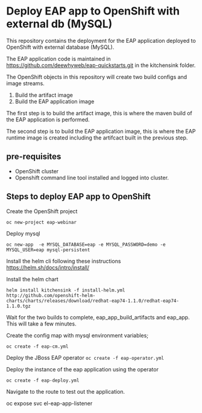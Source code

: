 # Deploy EAP app to OpenShift with external db (MySQL)

This repository contains the deployment for the EAP application deployed to OpenShift with external database (MySQL).

The EAP application code is maintained in https://github.com/deewhyweb/eap-quickstarts.git in the kitchensink folder.

The OpenShift objects in this repository will create two build configs and image streams.

1. Build the artifact image
2. Build the EAP application image

The first step is to build the artifact image, this is where the maven build of the EAP application is performed.

The second step is to build the EAP application image, this is where the EAP runtime image is created including the artifcact built in the previous step.
## pre-requisites

* OpenShift cluster 
* Openshift command line tool installed and logged into cluster.

## Steps to deploy EAP app to OpenShift

Create the OpenShift project

`oc new-project eap-webinar`

Deploy mysql

`oc new-app  -e MYSQL_DATABASE=eap -e MYSQL_PASSWORD=demo -e MYSQL_USER=eap mysql-persistent `



Install the helm cli following these instructions https://helm.sh/docs/intro/install/


Install the helm chart

`helm install kitchensink -f install-helm.yml http://github.com/openshift-helm-charts/charts/releases/download/redhat-eap74-1.1.0/redhat-eap74-1.1.0.tgz`


Wait for the two builds to complete, eap_app_build_artifacts and eap_app.  This will take a few minutes.

Create the config map with mysql environment variables;

`oc create -f eap-cm.yml`

Deploy the JBoss EAP operator
`oc create -f eap-operator.yml`

Deploy the instance of the eap application using the operator

`oc create -f eap-deploy.yml`

Navigate to the route to test out the application.




oc expose svc el-eap-app-listener